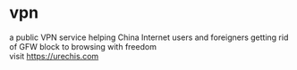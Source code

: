 # vpn
a public VPN service helping China Internet users and foreigners getting rid of GFW block to browsing with freedom<br>
visit https://urechis.com
